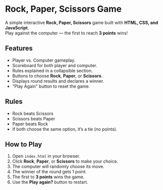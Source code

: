 # Rock, Paper, Scissors Game

A simple interactive **Rock, Paper, Scissors** game built with **HTML, CSS, and JavaScript**.  
Play against the computer — the first to reach **3 points** wins!

## Features
- Player vs. Computer gameplay.
- Scoreboard for both player and computer.
- Rules explained in a collapsible section.
- Buttons to choose **Rock**, **Paper**, or **Scissors**.
- Displays round results and declares a winner.
- "Play Again" button to reset the game.

## Rules
- Rock beats Scissors
- Scissors beats Paper
- Paper beats Rock
- If both choose the same option, it’s a tie (no points).


## How to Play
1. Open `index.html` in your browser.
2. Click **Rock**, **Paper**, or **Scissors** to make your choice.
3. The computer will randomly choose its move.
4. The winner of the round gets 1 point.
5. The first to **3 points** wins the game.
6. Use the **Play again?** button to restart.

